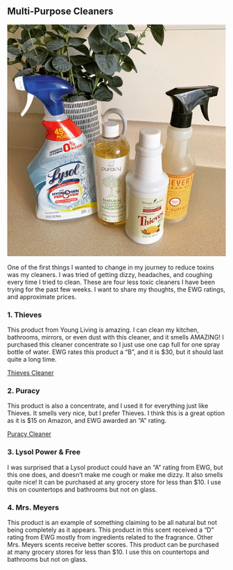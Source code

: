 ## Multi-Purpose Cleaners

![image](images/2214453B-A419-44DD-B136-337C67ACCCB5.jpeg)

One of the first things I wanted to change in my journey to reduce toxins was my cleaners. I was tried of getting dizzy, headaches, and coughing every time I tried to clean. These are four less toxic cleaners I have been trying for the past few weeks. I want to share my thoughts, the EWG ratings, and approximate prices. 

### 1. Thieves

This product from Young Living is amazing. I can clean my kitchen, bathrooms, mirrors, or even dust with this cleaner, and it smells AMAZING! I purchased this cleaner concentrate so I just use one cap full for one spray bottle of water. EWG rates this product a “B”, and it is $30, but it should last quite a long time.

[Thieves Cleaner](https://www.youngliving.com/en_US/products/thieves-household-cleaner)

### 2. Puracy

This product is also a concentrate, and I used it for everything just like Thieves. It smells very nice, but I prefer Thieves. I think this is a great option as it is $15 on Amazon, and EWG awarded an “A” rating. 

[Puracy Cleaner](https://www.amazon.com/Puracy-Natural-Purpose-Concentrate-Streak-Free/dp/B00T56KW8K)

### 3. Lysol Power & Free

I was surprised that a Lysol product could have an “A” rating from EWG, but this one does, and doesn’t make me cough or make me dizzy. It also smells quite nice! It can be purchased at any grocery store for less than $10. I use this on countertops and bathrooms but not on glass. 

### 4. Mrs. Meyers

This product is an example of something claiming to be all natural but not being completely as it appears. This product in this scent received a “D” rating from EWG mostly from ingredients related to the fragrance. Other Mrs. Meyers scents receive better scores. This product can be purchased at many grocery stores for less than $10. I use this on countertops and bathrooms but not on glass. 

